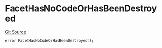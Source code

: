 # FacetHasNoCodeOrHasBeenDestroyed
[Git Source](https://github.com/thrackle-io/tron/blob/a1ed7a1196c8d6c5b62fc72c2a02c192f6b90700/src/protocol/economic/ruleProcessor/RuleProcessorDiamond.sol)


```solidity
error FacetHasNoCodeOrHasBeenDestroyed();
```

